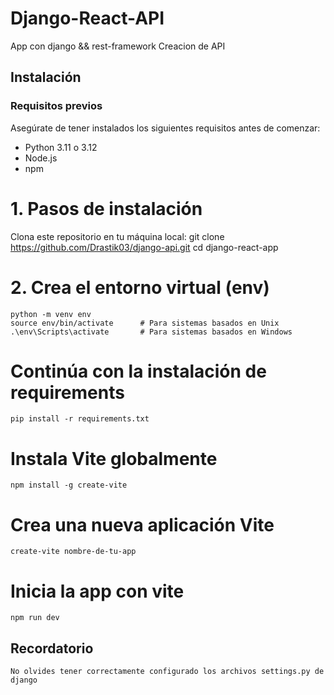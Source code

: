# Django-React-API

App con django && rest-framework 
Creacion de API 
## Instalación
### Requisitos previos
Asegúrate de tener instalados los siguientes requisitos antes de comenzar:

- Python 3.11 o 3.12
- Node.js
- npm 

# 1. Pasos de instalación
   Clona este repositorio en tu máquina local:
   git clone https://github.com/Drastik03/django-api.git
   cd django-react-app

# 2. Crea el entorno virtual (env)
    python -m venv env
    source env/bin/activate      # Para sistemas basados en Unix
    .\env\Scripts\activate       # Para sistemas basados en Windows

# Continúa con la instalación de requirements
    pip install -r requirements.txt

# Instala Vite globalmente
    npm install -g create-vite

# Crea una nueva aplicación Vite
    create-vite nombre-de-tu-app

# Inicia la app con vite
    npm run dev


## Recordatorio
    No olvides tener correctamente configurado los archivos settings.py de django